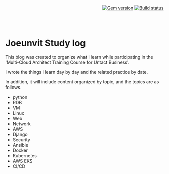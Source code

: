 <p align="right">
    <a href="https://badge.fury.io/rb/just-the-docs"><img src="https://badge.fury.io/rb/just-the-docs.svg" alt="Gem version"></a> <a href="https://github.com/pmarsceill/just-the-docs/actions?query=workflow%3A%22Master+branch+CI%22"><img src="https://github.com/pmarsceill/just-the-docs/workflows/Master%20branch%20CI/badge.svg" alt="Build status"></a>
</p>
<br><br>

# Joeunvit Study log

This blog was created to organize what i learn while participating in the 'Multi-Cloud Architect Training Course for Untact Business'.

I wrote the things I learn day by day and the related practice by date.

In addition, it will include content organized by topic, and the topics are as follows.

- python
- RDB
- VM
- Linux
- Web
- Network
- AWS
- Django
- Security
- Ansible
- Docker
- Kubernetes
- AWS EKS
- CI/CD





